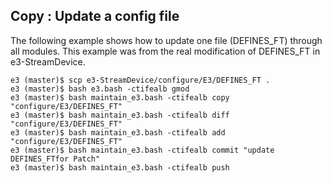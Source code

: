 
## Copy : Update a config file

The following example shows how to update one file (DEFINES_FT) through all modules. This example was from the real modification of DEFINES_FT in e3-StreamDevice. 


```
e3 (master)$ scp e3-StreamDevice/configure/E3/DEFINES_FT .
e3 (master)$ bash e3.bash -ctifealb gmod
e3 (master)$ bash maintain_e3.bash -ctifealb copy "configure/E3/DEFINES_FT"
e3 (master)$ bash maintain_e3.bash -ctifealb diff "configure/E3/DEFINES_FT"
e3 (master)$ bash maintain_e3.bash -ctifealb add "configure/E3/DEFINES_FT"
e3 (master)$ bash maintain_e3.bash -ctifealb commit "update DEFINES_FTfor Patch"
e3 (master)$ bash maintain_e3.bash -ctifealb push

```